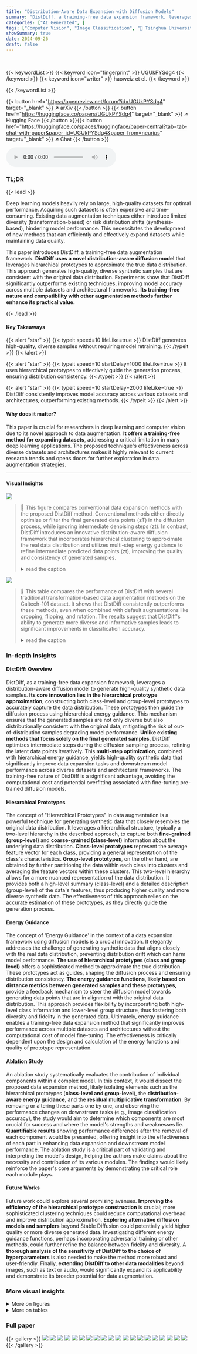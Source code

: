 ```yaml
---
title: "Distribution-Aware Data Expansion with Diffusion Models"
summary: "DistDiff, a training-free data expansion framework, leverages distribution-aware diffusion models to generate high-fidelity, diverse samples that enhance downstream model performance."
categories: ["AI Generated", ]
tags: ["Computer Vision", "Image Classification", "🏢 Tsinghua University",]
showSummary: true
date: 2024-09-26
draft: false
---
```


<br>

{{< keywordList >}}
{{< keyword icon="fingerprint" >}} UGUkPYSdg4 {{< /keyword >}}
{{< keyword icon="writer" >}} haoweiz et el. {{< /keyword >}}
 
{{< /keywordList >}}

{{< button href="https://openreview.net/forum?id=UGUkPYSdg4" target="_blank" >}}
↗ arXiv
{{< /button >}}
{{< button href="https://huggingface.co/papers/UGUkPYSdg4" target="_blank" >}}
↗ Hugging Face
{{< /button >}}{{< button href="https://huggingface.co/spaces/huggingface/paper-central?tab=tab-chat-with-paper&paper_id=UGUkPYSdg4&paper_from=neurips" target="_blank" >}}
↗ Chat
{{< /button >}}




<audio controls>
    <source src="https://ai-paper-reviewer.com/UGUkPYSdg4/podcast.wav" type="audio/wav">
    Your browser does not support the audio element.
</audio>


### TL;DR


{{< lead >}}

Deep learning models heavily rely on large, high-quality datasets for optimal performance. Acquiring such datasets is often expensive and time-consuming.  Existing data augmentation techniques either introduce limited diversity (transformation-based) or risk distribution shifts (synthesis-based), hindering model performance. This necessitates the development of new methods that can efficiently and effectively expand datasets while maintaining data quality. 

This paper introduces DistDiff, a training-free data augmentation framework.  **DistDiff uses a novel distribution-aware diffusion model** that leverages hierarchical prototypes to approximate the true data distribution. This approach generates high-quality, diverse synthetic samples that are consistent with the original data distribution. Experiments show that DistDiff significantly outperforms existing techniques, improving model accuracy across multiple datasets and architectural frameworks. **Its training-free nature and compatibility with other augmentation methods further enhance its practical value.**

{{< /lead >}}


#### Key Takeaways

{{< alert "star" >}}
{{< typeit speed=10 lifeLike=true >}} DistDiff generates high-quality, diverse samples without requiring model retraining. {{< /typeit >}}
{{< /alert >}}

{{< alert "star" >}}
{{< typeit speed=10 startDelay=1000 lifeLike=true >}} It uses hierarchical prototypes to effectively guide the generation process, ensuring distribution consistency. {{< /typeit >}}
{{< /alert >}}

{{< alert "star" >}}
{{< typeit speed=10 startDelay=2000 lifeLike=true >}} DistDiff consistently improves model accuracy across various datasets and architectures, outperforming existing methods. {{< /typeit >}}
{{< /alert >}}

#### Why does it matter?
This paper is crucial for researchers in deep learning and computer vision due to its novel approach to data augmentation.  **It offers a training-free method for expanding datasets**, addressing a critical limitation in many deep learning applications. The proposed technique's effectiveness across diverse datasets and architectures makes it highly relevant to current research trends and opens doors for further exploration in data augmentation strategies.

------
#### Visual Insights



![](https://ai-paper-reviewer.com/UGUkPYSdg4/figures_1_1.jpg)

> 🔼 This figure compares conventional data expansion methods with the proposed DistDiff method. Conventional methods either directly optimize or filter the final generated data points (zT) in the diffusion process, while ignoring intermediate denoising steps (zt). In contrast, DistDiff introduces an innovative distribution-aware diffusion framework that incorporates hierarchical clustering to approximate the real data distribution and utilizes multi-step energy guidance to refine intermediate predicted data points (zt), improving the quality and consistency of generated samples.
> <details>
> <summary>read the caption</summary>
> Figure 1: A comparison unveils distinctions between conventional data expansion methods and our innovative distribution-aware diffusion framework, benefiting from hierarchical clustering and multi-step energy guidance.
> </details>





![](https://ai-paper-reviewer.com/UGUkPYSdg4/tables_6_1.jpg)

> 🔼 This table compares the performance of DistDiff with several traditional transformation-based data augmentation methods on the Caltech-101 dataset.  It shows that DistDiff consistently outperforms these methods, even when combined with default augmentations like cropping, flipping, and rotation.  The results suggest that DistDiff's ability to generate more diverse and informative samples leads to significant improvements in classification accuracy.
> <details>
> <summary>read the caption</summary>
> Table 1: Comparison of transformation-based augmentation methods on Caltech-101. Our approach, combined with default augmentation (crop, flip, and rotate), consistently outperforms existing advanced transform-based methods and can be further improved by combining these techniques.
> </details>





### In-depth insights


#### DistDiff: Overview
DistDiff, as a training-free data expansion framework, leverages a distribution-aware diffusion model to generate high-quality synthetic data samples.  **Its core innovation lies in the hierarchical prototype approximation**, constructing both class-level and group-level prototypes to accurately capture the data distribution.  These prototypes then guide the diffusion process using hierarchical energy guidance. This mechanism ensures that the generated samples are not only diverse but also distributionally consistent with the original data, mitigating the risk of out-of-distribution samples degrading model performance. **Unlike existing methods that focus solely on the final generated samples**, DistDiff optimizes intermediate steps during the diffusion sampling process, refining the latent data points iteratively. This **multi-step optimization**, combined with hierarchical energy guidance, yields high-quality synthetic data that significantly improve data expansion tasks and downstream model performance across diverse datasets and architectural frameworks. The training-free nature of DistDiff is a significant advantage, avoiding the computational cost and potential overfitting associated with fine-tuning pre-trained diffusion models.

#### Hierarchical Prototypes
The concept of "Hierarchical Prototypes" in data augmentation is a powerful technique for generating synthetic data that closely resembles the original data distribution.  It leverages a hierarchical structure, typically a two-level hierarchy in the described approach, to capture both **fine-grained (group-level)** and **coarse-grained (class-level)** information about the underlying data distribution. **Class-level prototypes** represent the average feature vector for each class, providing a general representation of the class's characteristics.  **Group-level prototypes**, on the other hand, are obtained by further partitioning the data within each class into clusters and averaging the feature vectors within these clusters. This two-level hierarchy allows for a more nuanced representation of the data distribution. It provides both a high-level summary (class-level) and a detailed description (group-level) of the data's features, thus producing higher quality and more diverse synthetic data. The effectiveness of this approach relies on the accurate estimation of these prototypes, as they directly guide the generation process.

#### Energy Guidance
The concept of 'Energy Guidance' in the context of a data expansion framework using diffusion models is a crucial innovation.  It elegantly addresses the challenge of generating synthetic data that aligns closely with the real data distribution, preventing distribution drift which can harm model performance. **The use of hierarchical prototypes (class and group level)** offers a sophisticated method to approximate the true distribution.  These prototypes act as guides, shaping the diffusion process and ensuring distribution consistency.  **The energy guidance functions, likely based on distance metrics between generated samples and these prototypes,** provide a feedback mechanism to steer the diffusion model towards generating data points that are in alignment with the original data distribution.  This approach provides flexibility by incorporating both high-level class information and lower-level group structure, thus fostering both diversity and fidelity in the generated data.  Ultimately, energy guidance enables a training-free data expansion method that significantly improves performance across multiple datasets and architectures without the computational cost of model fine-tuning.  The effectiveness is critically dependent upon the design and calculation of the energy functions and quality of prototype representation.

#### Ablation Study
An ablation study systematically evaluates the contribution of individual components within a complex model.  In this context, it would dissect the proposed data expansion method, likely isolating elements such as the hierarchical prototypes (**class-level and group-level**), the **distribution-aware energy guidance**, and the **residual multiplicative transformation**. By removing or altering these parts one by one, and observing the performance changes on downstream tasks (e.g., image classification accuracy), the study would aim to determine which components are most crucial for success and where the model's strengths and weaknesses lie.  **Quantifiable results** showing performance differences after the removal of each component would be presented, offering insight into the effectiveness of each part in enhancing data expansion and downstream model performance.  The ablation study is a critical part of validating and interpreting the model's design, helping the authors make claims about the necessity and contribution of its various modules. The findings would likely reinforce the paper's core arguments by demonstrating the critical role each module plays.

#### Future Works
Future work could explore several promising avenues. **Improving the efficiency of the hierarchical prototype construction** is crucial; more sophisticated clustering techniques could reduce computational overhead and improve distribution approximation.  **Exploring alternative diffusion models and samplers** beyond Stable Diffusion could potentially yield higher quality or more diverse generated data.  Investigating different energy guidance functions, perhaps incorporating adversarial training or other methods, could further refine the balance between fidelity and diversity.  A **thorough analysis of the sensitivity of DistDiff to the choice of hyperparameters** is also needed to make the method more robust and user-friendly.  Finally, **extending DistDiff to other data modalities** beyond images, such as text or audio, would significantly expand its applicability and demonstrate its broader potential for data augmentation.


### More visual insights

<details>
<summary>More on figures
</summary>


![](https://ai-paper-reviewer.com/UGUkPYSdg4/figures_2_1.jpg)

> 🔼 This figure shows the pipeline of DistDiff, a data expansion framework.  It uses hierarchical prototypes (pc and pg) to approximate the data distribution.  These prototypes guide the sampling process within a diffusion model via distribution-aware energy. The generated sample (z') is refined to better match the real distribution.
> <details>
> <summary>read the caption</summary>
> Figure 2: Overview of the DistDiff pipeline. DistDiff enhances the generation process in diffusion models with distribution-aware optimization. It approximates the real data distribution using hierarchical prototypes pc and pg, optimizing the sampling process through distribution-aware energy guidance. Subsequently, original generated data point zł is refined for improved alignment with the real distribution.
> </details>



![](https://ai-paper-reviewer.com/UGUkPYSdg4/figures_5_1.jpg)

> 🔼 This figure compares the classification accuracy of different data expansion methods on the Caltech-101 and CIFAR100-Subset datasets.  The 'Original' bars represent the accuracy of models trained only on the original datasets.  The other bars show the improvement in accuracy gained by augmenting the original data with synthetic samples generated using various methods: Stable Diffusion (SD), LECF, GIF-SD, and the authors' proposed DistDiff method.  DistDiff consistently outperforms the other methods, highlighting its ability to generate high-quality, distribution-consistent samples that significantly improve downstream model performance.
> <details>
> <summary>read the caption</summary>
> Figure 3: Our method outperforms state-of-the-art data expansion methods when trained on expanded datasets, underscoring the importance of a high-quality generator in training a classifier.
> </details>



![](https://ai-paper-reviewer.com/UGUkPYSdg4/figures_6_1.jpg)

> 🔼 This figure compares the performance of DistDiff against AutoAug and Stable Diffusion 1.4 across various dataset sizes for image classification. The results demonstrate that DistDiff consistently outperforms these other methods across all dataset scales, indicating its effectiveness in improving data augmentation efficiency in various data regimes.
> <details>
> <summary>read the caption</summary>
> Figure 4: Performance comparison across different scale data sizes. Our method demonstrates significant improvements in classification model performance in both low-data and large-scale data scenarios, outperforming the transformation method AutoAug and the synthesized method Stable Diffusion 1.4.
> </details>



![](https://ai-paper-reviewer.com/UGUkPYSdg4/figures_7_1.jpg)

> 🔼 This figure shows a comparison between original images from various categories (helicopter, rooster, seahorse, gramophone, pizza, rhinoceros) and their corresponding synthetic counterparts generated using the proposed DistDiff method. The synthetic images exhibit high fidelity, meaning they closely resemble their real counterparts, and high diversity, showing variations in pose, angle, background, and lighting.  The alignment with the original data distribution implies that the generated images maintain the statistical properties of the real data, reducing distribution shift. This demonstrates that the DistDiff method effectively generates high-quality and distribution-consistent synthetic data.
> <details>
> <summary>read the caption</summary>
> Figure 5: The visualization of synthetic samples generated by our method, showcasing high fidelity, diversity, and alignment with the original data distribution.
> </details>



![](https://ai-paper-reviewer.com/UGUkPYSdg4/figures_8_1.jpg)

> 🔼 This figure shows how hierarchical prototypes approximate the real data distribution.  It illustrates the effect of varying the number of group-level prototypes (K) on the representation of the data distribution. For each value of K, the figure shows the original data points as light blue circles and the group prototypes as orange stars.  As K increases, the prototypes better capture the structure and spread of the data, providing a more accurate representation of the underlying distribution.
> <details>
> <summary>read the caption</summary>
> Figure 6: The visualization of group-level prototypes alongside original sample features. Here • is the sample point and ☆ is group-level prototype. By selecting an appropriate number K, these prototypes effectively span the feature space, providing an approximation of the real data distribution.
> </details>



![](https://ai-paper-reviewer.com/UGUkPYSdg4/figures_19_1.jpg)

> 🔼 This figure shows the trade-off between fidelity and diversity in the data expansion task.  The x-axis represents the FID score (Fréchet Inception Distance), a metric that measures the similarity between the generated and real data distributions. A lower FID score indicates higher fidelity. The y-axis shows the accuracy of a classifier trained on the expanded dataset.  The plot shows two lines, one for Caltech-101 and one for PathMNIST datasets.  As the noise strength increases, diversity increases (lower FID score), but accuracy may decrease, indicating that an optimal noise level is needed to balance fidelity and diversity for effective model training. For PathMNIST, a higher noise strength leads to a significant drop in accuracy. For Caltech-101, this drop is less drastic.
> <details>
> <summary>read the caption</summary>
> Figure 7: Comparison with FID and accuracy across varying noise strengths.
> </details>



![](https://ai-paper-reviewer.com/UGUkPYSdg4/figures_19_2.jpg)

> 🔼 This figure provides a visual comparison of images generated using Stable Diffusion 1.4 and the proposed DistDiff method.  It shows that DistDiff produces images that are visually similar to those of Stable Diffusion 1.4, but with subtle differences in details and style variations. These differences demonstrate DistDiff's ability to generate high-fidelity images while also exhibiting the diversity that is needed for good data augmentation.
> <details>
> <summary>read the caption</summary>
> Figure 8: Comparison of visualizations between original Stable Diffusion 1.4 and our DistDiff.
> </details>



![](https://ai-paper-reviewer.com/UGUkPYSdg4/figures_20_1.jpg)

> 🔼 This figure shows a grid of images generated by the DistDiff method for six different datasets: Caltech-101, CIFAR100-Subset, StanfordCars, DTD, ImageNette, and PathMNIST. Each dataset is represented by a 6x6 grid of images, showing the diversity and quality of the generated images. The figure visually demonstrates the effectiveness of the DistDiff method in producing high-quality synthetic images that closely resemble the distribution of the original datasets.
> <details>
> <summary>read the caption</summary>
> Figure 9: Visualization of synthetic images produced by our method.
> </details>



</details>




<details>
<summary>More on tables
</summary>


![](https://ai-paper-reviewer.com/UGUkPYSdg4/tables_6_2.jpg)
> 🔼 This table compares the performance of using stronger pre-trained models (ResNet-50 pre-trained on ImageNet-1k and CLIP-ViT-B/32 pre-trained on LAION) on four datasets (ImageNette, Caltech-101, StanfordCars, and PathMNIST) with and without DistDiff data augmentation.  It shows that DistDiff consistently improves or maintains accuracy compared to the original dataset and models expanded with Stable Diffusion, especially showcasing significant improvements on datasets with greater distribution shifts, such as StanfordCars and PathMNIST.
> <details>
> <summary>read the caption</summary>
> Table 2: Comparison of using stronger pre-trained baseline models. On ImageNette [28], Caltech-101 [16], and StanfordCars [30] datasets, we employ an ImageNet-1k [11] pre-trained ResNet-50 [21] model. For the PathMNIST [68] dataset, we fine-tune using the stronger CLIP-ViT-B/32 baseline.
> </details>

![](https://ai-paper-reviewer.com/UGUkPYSdg4/tables_7_1.jpg)
> 🔼 This table presents a comparison of the performance of different convolutional neural network backbones trained on the original Caltech-101 dataset and the same dataset expanded five times using the DistDiff method. The backbones compared are ResNet-50, ResNeXt-50, WideResNet-50, and MobileNetV2.  The table shows that using the DistDiff method for data expansion significantly improves the performance of all four backbones on the Caltech-101 dataset.
> <details>
> <summary>read the caption</summary>
> Table 3: Performance comparison of models trained on original Caltech-101 datasets and 5x expanded datasets by DistDiff.
> </details>

![](https://ai-paper-reviewer.com/UGUkPYSdg4/tables_7_2.jpg)
> 🔼 This table shows the impact of using hierarchical prototypes (class-level prototypes (pc) and group-level prototypes (pg)) on the performance of the DistDiff model.  The experiment involves expanding the Caltech-101 dataset by a factor of 5. The table reports the accuracy and Fréchet Inception Distance (FID) scores. The results demonstrate that using both class-level and group-level prototypes significantly improves both accuracy and FID scores compared to using only one or neither type of prototype.  Lower FID scores indicate better alignment between the generated data distribution and the real data distribution.
> <details>
> <summary>read the caption</summary>
> Table 4: Comparison of accuracy and FID in expanding Caltech-101 by 5×, with and without hierarchical prototypes in DistDiff.
> </details>

![](https://ai-paper-reviewer.com/UGUkPYSdg4/tables_7_3.jpg)
> 🔼 This table shows the ablation study on the number of group-level prototypes (K) used in the DistDiff model. It demonstrates that using 3 group-level prototypes provides the best accuracy. Using fewer prototypes may result in insufficient characterization of the real distribution, and using more prototypes may lead to overfitting on noisy sample points.
> <details>
> <summary>read the caption</summary>
> Table 6: Ablation of the number K of pg in DistDiff.
> </details>

![](https://ai-paper-reviewer.com/UGUkPYSdg4/tables_7_4.jpg)
> 🔼 This table presents the results of an ablation study on the optimization step (M) in the DistDiff algorithm. It shows the accuracy achieved with different values of M, demonstrating the impact of optimizing at different stages of the diffusion sampling process on the final performance. The optimal performance is observed at M=20, indicating that optimizing at an intermediate stage (semantic stage) is crucial for achieving better performance. Optimizing too early (M=1) or too late (M=25) leads to suboptimal results.
> <details>
> <summary>read the caption</summary>
> Table 5: Comparison of optimization in different phases.
> </details>

![](https://ai-paper-reviewer.com/UGUkPYSdg4/tables_7_5.jpg)
> 🔼 This table presents the results of an ablation study investigating the impact of varying the number of optimization steps (M) in the DistDiff algorithm on the model's accuracy in image classification. The results show that increasing the number of optimization steps within a certain range can improve performance; however, excessive optimization can lead to a decline in accuracy, likely due to overfitting or over-optimization.
> <details>
> <summary>read the caption</summary>
> Table 7: Results of introducing more optimization steps.
> </details>

![](https://ai-paper-reviewer.com/UGUkPYSdg4/tables_14_1.jpg)
> 🔼 This table presents the details of the six datasets used in the experiments.  It includes the name of each dataset, the number of classes, the size of the training and testing sets, and a brief description of the dataset content (e.g., recognition of generic objects, fine-grained classification of cars, texture classification, recognition of colon pathology images). The datasets vary in size and complexity, covering different image classification tasks.
> <details>
> <summary>read the caption</summary>
> Table 8: Summary of our six experimental datasets.
> </details>

![](https://ai-paper-reviewer.com/UGUkPYSdg4/tables_15_1.jpg)
> 🔼 This table lists the text prompts used for generating synthetic images for each of the six datasets used in the experiments.  The prompts are designed to guide the Stable Diffusion model in generating images consistent with the class labels.  The bracketed `[CLASS]` is a placeholder that is replaced with the actual class label when generating an image.
> <details>
> <summary>read the caption</summary>
> Table 9: Text templates for six experimental datasets.
> </details>

![](https://ai-paper-reviewer.com/UGUkPYSdg4/tables_16_1.jpg)
> 🔼 This table compares the performance of two different guidance models (a weak model trained from scratch and a strong pre-trained model) in a downstream classification task on the Caltech-101 dataset.  It shows the accuracy of each guidance model itself and the accuracy of a classifier trained using data expanded by DistDiff with each of the guidance models. The results demonstrate that DistDiff's performance is robust across different guidance models.
> <details>
> <summary>read the caption</summary>
> Table 10: Comparison of guidance models on Caltech-101 dataset. We compared the accuracy of two guidance models on the original Caltech-101 dataset. Additionally, we evaluated the performance of a downstream classifier trained on the 5× expanded dataset using corresponding guide model.
> </details>

![](https://ai-paper-reviewer.com/UGUkPYSdg4/tables_17_1.jpg)
> 🔼 This table presents the results of an ablation study on the effect of different learning rates (ρ) on the accuracy of the model.  It shows that a learning rate of 10.0 yields the highest accuracy, while rates that are too low or too high result in lower accuracy.
> <details>
> <summary>read the caption</summary>
> Table 11: Comparison of different learning rate ρ.
> </details>

![](https://ai-paper-reviewer.com/UGUkPYSdg4/tables_17_2.jpg)
> 🔼 This table presents the results of an ablation study on the effect of varying the gradient weight (λg) applied to the group-level prototypes (pg) in the DistDiff model.  Different values of λg were tested to determine the optimal balance between the contributions of class-level and group-level prototypes for data expansion. The results show that a value of λg = 0.9 yields the highest accuracy on the Caltech-101 dataset.
> <details>
> <summary>read the caption</summary>
> Table 12: Comparison of different gradient weights λg.
> </details>

![](https://ai-paper-reviewer.com/UGUkPYSdg4/tables_17_3.jpg)
> 🔼 This table compares the inference time of different data expansion methods on the Caltech-101 dataset.  It shows that DistDiff is comparable to Stable Diffusion in terms of inference speed, significantly faster than LECF due to the additional filtering step required by LECF.  All methods were evaluated on a single GeForce RTX 3090 GPU.
> <details>
> <summary>read the caption</summary>
> Table 13: Inference Efficiency comparison with existing methods on Caltech-101 dataset. * denotes that the actual time required of LECF to derive one sample after filter post-processing. Evaluation processes are conducted on a single GeForce RTX 3090 GPU.
> </details>

![](https://ai-paper-reviewer.com/UGUkPYSdg4/tables_18_1.jpg)
> 🔼 This table compares the accuracy of three different data augmentation methods on the Caltech-101 dataset.  The dataset was expanded by a factor of 5. The methods compared are DA-Fusion, DiffuseMix, and the proposed DistDiff method.  The table shows that the DistDiff method achieves the highest accuracy, outperforming both DA-Fusion and DiffuseMix.
> <details>
> <summary>read the caption</summary>
> Table 14: Comparison of accuracy in expanding Caltech-101 by 5x.
> </details>

![](https://ai-paper-reviewer.com/UGUkPYSdg4/tables_18_2.jpg)
> 🔼 This table presents the results of an ablation study on the StanfordCars dataset, comparing the accuracy of different combinations of class-level (pc) and group-level (pg) prototypes used in DistDiff. It shows that the best performance is achieved with both class and group-level prototypes, indicating that combining both levels provides the best representation of the data distribution for this dataset.
> <details>
> <summary>read the caption</summary>
> Table 15: Prototypes comparison of accuracy in expanding StanfordCars by 2×. We trained ResNet50 with a 448 × 448 resolution for 128 epochs.
> </details>

![](https://ai-paper-reviewer.com/UGUkPYSdg4/tables_18_3.jpg)
> 🔼 This table presents a comparison of the accuracy achieved on the ImageNet dataset after expanding it by 0.2x using three different methods: the original dataset, Stable Diffusion (SD), and the proposed DistDiff method.  ResNet18 was used as the classifier, trained for 90 epochs with 224x224 resolution images.  The table shows that DistDiff outperforms both the original and the SD-only expanded datasets.
> <details>
> <summary>read the caption</summary>
> Table 16: Comparison of accuracy in expanding ImageNet by 0.2×. We trained ResNet18 with a 224 × 224 resolution for 90 epochs.
> </details>

</details>




### Full paper

{{< gallery >}}
<img src="https://ai-paper-reviewer.com/UGUkPYSdg4/1.png" class="grid-w50 md:grid-w33 xl:grid-w25" />
<img src="https://ai-paper-reviewer.com/UGUkPYSdg4/2.png" class="grid-w50 md:grid-w33 xl:grid-w25" />
<img src="https://ai-paper-reviewer.com/UGUkPYSdg4/3.png" class="grid-w50 md:grid-w33 xl:grid-w25" />
<img src="https://ai-paper-reviewer.com/UGUkPYSdg4/4.png" class="grid-w50 md:grid-w33 xl:grid-w25" />
<img src="https://ai-paper-reviewer.com/UGUkPYSdg4/5.png" class="grid-w50 md:grid-w33 xl:grid-w25" />
<img src="https://ai-paper-reviewer.com/UGUkPYSdg4/6.png" class="grid-w50 md:grid-w33 xl:grid-w25" />
<img src="https://ai-paper-reviewer.com/UGUkPYSdg4/7.png" class="grid-w50 md:grid-w33 xl:grid-w25" />
<img src="https://ai-paper-reviewer.com/UGUkPYSdg4/8.png" class="grid-w50 md:grid-w33 xl:grid-w25" />
<img src="https://ai-paper-reviewer.com/UGUkPYSdg4/9.png" class="grid-w50 md:grid-w33 xl:grid-w25" />
<img src="https://ai-paper-reviewer.com/UGUkPYSdg4/10.png" class="grid-w50 md:grid-w33 xl:grid-w25" />
<img src="https://ai-paper-reviewer.com/UGUkPYSdg4/11.png" class="grid-w50 md:grid-w33 xl:grid-w25" />
<img src="https://ai-paper-reviewer.com/UGUkPYSdg4/12.png" class="grid-w50 md:grid-w33 xl:grid-w25" />
<img src="https://ai-paper-reviewer.com/UGUkPYSdg4/13.png" class="grid-w50 md:grid-w33 xl:grid-w25" />
<img src="https://ai-paper-reviewer.com/UGUkPYSdg4/14.png" class="grid-w50 md:grid-w33 xl:grid-w25" />
<img src="https://ai-paper-reviewer.com/UGUkPYSdg4/15.png" class="grid-w50 md:grid-w33 xl:grid-w25" />
<img src="https://ai-paper-reviewer.com/UGUkPYSdg4/16.png" class="grid-w50 md:grid-w33 xl:grid-w25" />
<img src="https://ai-paper-reviewer.com/UGUkPYSdg4/17.png" class="grid-w50 md:grid-w33 xl:grid-w25" />
<img src="https://ai-paper-reviewer.com/UGUkPYSdg4/18.png" class="grid-w50 md:grid-w33 xl:grid-w25" />
<img src="https://ai-paper-reviewer.com/UGUkPYSdg4/19.png" class="grid-w50 md:grid-w33 xl:grid-w25" />
<img src="https://ai-paper-reviewer.com/UGUkPYSdg4/20.png" class="grid-w50 md:grid-w33 xl:grid-w25" />
{{< /gallery >}}